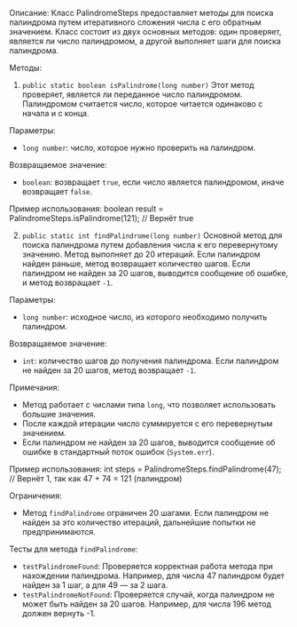 Описание:
Класс PalindromeSteps предоставляет методы для поиска палиндрома путем итеративного сложения числа с его обратным значением. Класс состоит из двух основных методов: один проверяет, является ли число палиндромом, а другой выполняет шаги для поиска палиндрома.

Методы:

1. `public static boolean isPalindrome(long number)`
Этот метод проверяет, является ли переданное число палиндромом. Палиндромом считается число, которое читается одинаково с начала и с конца.

Параметры:
- `long number`: число, которое нужно проверить на палиндром.

Возвращаемое значение:
- `boolean`: возвращает `true`, если число является палиндромом, иначе возвращает `false`.

Пример использования:
boolean result = PalindromeSteps.isPalindrome(121);  // Вернёт true

2. `public static int findPalindrome(long number)`
Основной метод для поиска палиндрома путем добавления числа к его перевернутому значению. Метод выполняет до 20 итераций. Если палиндром найден раньше, метод возвращает количество шагов. Если палиндром не найден за 20 шагов, выводится сообщение об ошибке, и метод возвращает `-1`.

Параметры:
- `long number`: исходное число, из которого необходимо получить палиндром.

Возвращаемое значение:
- `int`: количество шагов до получения палиндрома. Если палиндром не найден за 20 шагов, метод возвращает `-1`.

Примечания:
- Метод работает с числами типа `long`, что позволяет использовать большие значения.
- После каждой итерации число суммируется с его перевернутым значением.
- Если палиндром не найден за 20 шагов, выводится сообщение об ошибке в стандартный поток ошибок (`System.err`).

Пример использования:
int steps = PalindromeSteps.findPalindrome(47);  // Вернёт 1, так как 47 + 74 = 121 (палиндром)

Ограничения:
- Метод `findPalindrome` ограничен 20 шагами. Если палиндром не найден за это количество итераций, дальнейшие попытки не предпринимаются.

Тесты для метода `findPalindrome`:
- `testPalindromeFound`: Проверяется корректная работа метода при нахождении палиндрома. Например, для числа 47 палиндром будет найден за 1 шаг, а для 49 — за 2 шага.
- `testPalindromeNotFound`: Проверяется случай, когда палиндром не может быть найден за 20 шагов. Например, для числа 196 метод должен вернуть -1.
